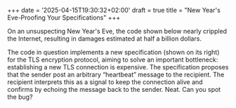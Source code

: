 +++
date = '2025-04-15T19:30:32+02:00'
draft = true
title = "New Year's Eve-Proofing Your Specifications"
+++

On an unsuspecting New Year's Eve, the code shown below nearly crippled the Internet, resulting in damages estimated at half a billion dollars.

The code in question implements a new specification (shown on its right) for the TLS encryption protocol, aiming to solve an important bottleneck: establishing a new TLS connection is expensive. The specification proposes that the sender post an arbitrary “heartbeat” message to the recipient. The recipient interprets this as a signal to keep the connection alive and confirms by echoing the message back to the sender. Neat. Can you spot the bug?
